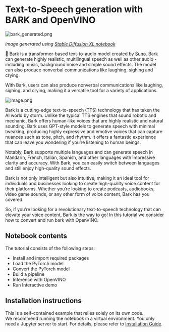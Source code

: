 # Text-to-Speech generation with BARK and OpenVINO

![bark_generated.png](https://github.com/openvinotoolkit/openvino_notebooks/assets/29454499/9a770279-0045-480e-95f2-1a2f2d0a5115)

*image generated using [Stable Diffusion XL notebook](../stable-diffusion-xl/)*

🐶 Bark is a transformer-based text-to-audio model created by [Suno](https://suno.ai). Bark can generate highly realistic, multilingual speech as well as other audio - including music, background noise and simple sound effects. The model can also produce nonverbal communications like laughing, sighing and crying. 

With Bark, users can also produce nonverbal communications like laughing, sighing, and crying, making it a versatile tool for a variety of applications.

![image.png](https://user-images.githubusercontent.com/5068315/235310676-a4b3b511-90ec-4edf-8153-7ccf14905d73.png)

Bark is a cutting-edge text-to-speech (TTS) technology that has taken the AI world by storm. Unlike the typical TTS engines that sound robotic and mechanic, Bark offers human-like voices that are highly realistic and natural sounding. Bark uses GPT-style models to generate speech with minimal tweaking, producing highly expressive and emotive voices that can capture nuances such as tone, pitch, and rhythm. It offers a fantastic experience that can leave you wondering if you’re listening to human beings.

Notably, Bark supports multiple languages and can generate speech in Mandarin, French, Italian, Spanish, and other languages with impressive clarity and accuracy. With Bark, you can easily switch between languages and still enjoy high-quality sound effects.

Bark is not only intelligent but also intuitive, making it an ideal tool for individuals and businesses looking to create high-quality voice content for their platforms. Whether you’re looking to create podcasts, audiobooks, video game sounds, or any other form of voice content, Bark has you covered.

So, if you’re looking for a revolutionary text-to-speech technology that can elevate your voice content, Bark is the way to go!
In this tutorial we consider how to convert and run bark with OpenVINO.

## Notebook contents
The tutorial consists of the following steps:

- Install and import required packages
- Load the PyTorch model
- Convert the PyTorch model
- Build a pipeline
- Inference with OpenVINO
- Run Interactive demo

## Installation instructions
This is a self-contained example that relies solely on its own code.</br>
We recommend running the notebook in a virtual environment. You only need a Jupyter server to start.
For details, please refer to [Installation Guide](../../README.md).